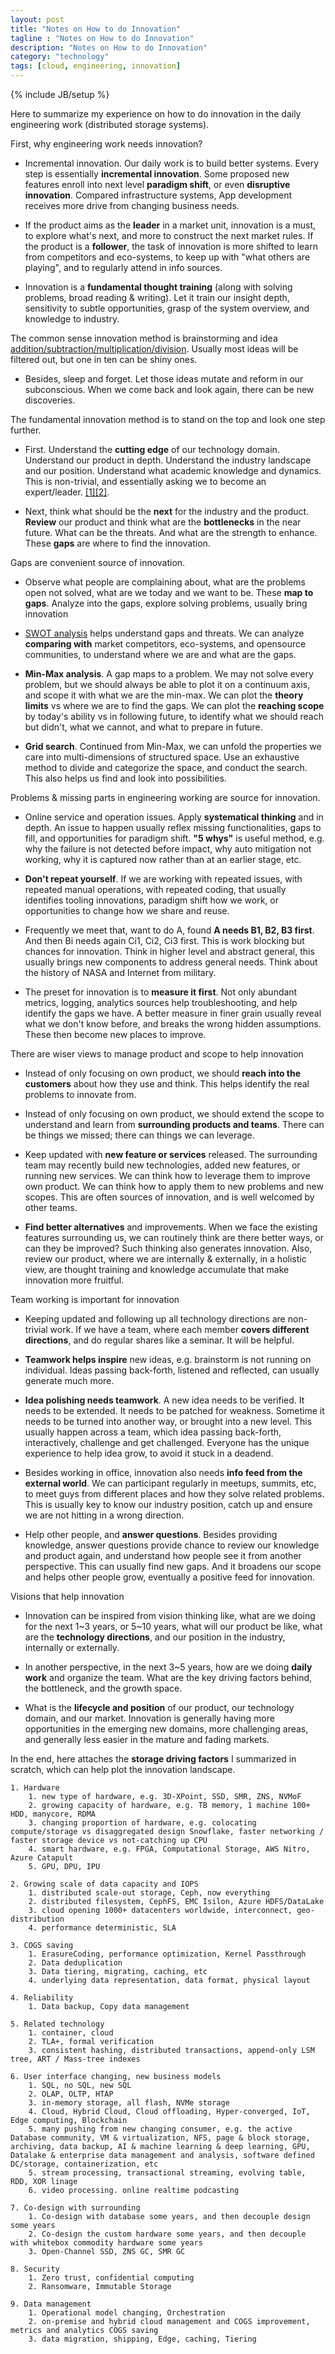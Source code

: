 ```yaml
---
layout: post
title: "Notes on How to do Innovation"
tagline : "Notes on How to do Innovation"
description: "Notes on How to do Innovation"
category: "technology"
tags: [cloud, engineering, innovation]
---
```

{% include JB/setup %}

Here to summarize my experience on how to do innovation in the daily engineering work (distributed storage systems).

First, why engineering work needs innovation?

  * Incremental innovation. Our daily work is to build better systems. Every step is essentially __incremental innovation__. Some proposed new features enroll into next level __paradigm shift__, or even __disruptive innovation__. Compared infrastructure systems, App development receives more drive from changing business needs. 

  * If the product aims as the __leader__ in a market unit, innovation is a must, to explore what's next, and more to construct the next market rules. If the product is a __follower__, the task of innovation is more shifted to learn from competitors and eco-systems, to keep up with "what others are playing", and to regularly attend in info sources.

  * Innovation is a __fundamental thought training__ (along with solving problems, broad reading & writing). Let it train our insight depth, sensitivity to subtle opportunities, grasp of the system overview, and knowledge to industry.

The common sense innovation method is brainstorming and idea [addition/subtraction/multiplication/division](https://medium.com/swlh/the-secret-innovation-technique-behind-silicon-valleys-creativity-91fe6e7c1526). Usually most ideas will be filtered out, but one in ten can be shiny ones.

  * Besides, sleep and forget. Let those ideas mutate and reform in our subconscious. When we come back and look again, there can be new discoveries.

The fundamental innovation method is to stand on the top and look one step further.

  * First. Understand the __cutting edge__ of our technology domain. Understand our product in depth. Understand the industry landscape and our position. Understand what academic knowledge and dynamics. This is non-trivial, and essentially asking we to become an expert/leader. [\[1\]](/technology/Roadmap-to-Technical-Leadership)[\[2\]](/storage/Build-My-Academic-Paper-Feedback-Network).

  * Next, think what should be the __next__ for the industry and the product. __Review__ our product and think what are the __bottlenecks__ in the near future. What can be the threats. And what are the strength to enhance. These __gaps__ are where to find the innovation.

Gaps are convenient source of innovation.

  * Observe what people are complaining about, what are the problems open not solved, what are we today and we want to be. These __map to gaps__. Analyze into the gaps, explore solving problems, usually bring innovation

  * [SWOT analysis](https://en.wikipedia.org/wiki/SWOT_analysis) helps understand gaps and threats. We can analyze __comparing with__ market competitors, eco-systems, and opensource communities, to understand where we are and what are the gaps.

  * __Min-Max analysis__. A gap maps to a problem. We may not solve every problem, but we should always be able to plot it on a continuum axis, and scope it with what we are the min-max. We can plot the __theory limits__ vs where we are to find the gaps. We can plot the __reaching scope__ by today's ability vs in following future, to identify what we should reach but didn't, what we cannot, and what to prepare in future.

  * __Grid search__. Continued from Min-Max, we can unfold the properties we care into multi-dimensions of structured space. Use an exhaustive method to divide and categorize the space, and conduct the search. This also helps us find and look into possibilities.

Problems & missing parts in engineering working are source for innovation.

  * Online service and operation issues. Apply __systematical thinking__ and in depth. An issue to happen usually reflex missing functionalities, gaps to fill, and opportunities for paradigm shift. __"5 whys"__ is useful method, e.g. why the failure is not detected before impact, why auto mitigation not working, why it is captured now rather than at an earlier stage, etc.

  * __Don't repeat yourself__. If we are working with repeated issues, with repeated manual operations, with repeated coding, that usually identifies tooling innovations, paradigm shift how we work, or opportunities to change how we share and reuse.

  * Frequently we meet that, want to do A, found __A needs B1, B2, B3 first__. And then Bi needs again Ci1, Ci2, Ci3 first. This is work blocking but chances for innovation. Think in higher level and abstract general, this usually brings new components to address general needs. Think about the history of NASA and Internet from military.

 * The preset for innovation is to __measure it first__. Not only abundant metrics, logging, analytics sources help troubleshooting, and help identify the gaps we have. A better measure in finer grain usually reveal what we don't know before, and breaks the wrong hidden assumptions. These then become new places to improve. 

There are wiser views to manage product and scope to help innovation

  * Instead of only focusing on own product, we should __reach into the customers__ about how they use and think. This helps identify the real problems to innovate from.

  * Instead of only focusing on own product, we should extend the scope to understand and learn from __surrounding products and teams__. There can be things we missed; there can things we can leverage.

  * Keep updated with __new feature or services__ released. The surrounding team may recently build new technologies, added new features, or running new services. We can think how to leverage them to improve own product. We can think how to apply them to new problems and new scopes. This are often sources of innovation, and is well welcomed by other teams.

  * __Find better alternatives__ and improvements. When we face the existing features surrounding us, we can routinely think are there better ways, or can they be improved? Such thinking also generates innovation. Also, review our product, where we are internally & externally, in a holistic view, are thought training and knowledge accumulate that make innovation more fruitful.

Team working is important for innovation

  * Keeping updated and following up all technology directions are non-trivial work. If we have a team, where each member __covers different directions__, and do regular shares like a seminar. It will be helpful.

  * __Teamwork helps inspire__ new ideas, e.g. brainstorm is not running on individual. Ideas passing back-forth, listened and reflected, can usually generate much more.

  * __Idea polishing needs teamwork__. A new idea needs to be verified. It needs to be extended. It needs to be patched for weakness. Sometime it needs to be turned into another way, or brought into a new level. This usually happen across a team, which idea passing back-forth, interactively, challenge and get challenged. Everyone has the unique experience to help idea grow, to avoid it stuck in a deadend.

  * Besides working in office, innovation also needs __info feed from the external world__. We can participant regularly in meetups, summits, etc, to meet guys from different places and how they solve related problems. This is usually key to know our industry position, catch up and ensure we are not hitting in a wrong direction. 

  * Help other people, and __answer questions__. Besides providing knowledge, answer questions provide chance to review our knowledge and product again, and understand how people see it from another perspective. This can usually find new gaps. And it broadens our scope and helps other people grow, eventually a positive feed for innovation.  

Visions that help innovation

  * Innovation can be inspired from vision thinking like, what are we doing for the next 1\~3 years, or 5\~10 years, what will our product be like, what are the __technology directions__, and our position in the industry, internally or externally.

  * In another perspective, in the next 3\~5 years, how are we doing __daily work__ and organize the team. What are the key driving factors behind, the bottleneck, and the growth space. 

  * What is the __lifecycle and position__ of our product, our technology domain, and our market. Innovation is generally having more opportunities in the emerging new domains, more challenging areas, and generally less easier in the mature and fading markets.

In the end, here attaches the __storage driving factors__ I summarized in scratch, which can help plot the innovation landscape.

```
1. Hardware
    1. new type of hardware, e.g. 3D-XPoint, SSD, SMR, ZNS, NVMoF
    2. growing capacity of hardware, e.g. TB memory, 1 machine 100+ HDD, manycore, RDMA
    3. changing proportion of hardware, e.g. colocating compute/storage vs disaggregated design Snowflake, faster networking / faster storage device vs not-catching up CPU
    4. smart hardware, e.g. FPGA, Computational Storage, AWS Nitro, Azure Catapult
    5. GPU, DPU, IPU

2. Growing scale of data capacity and IOPS
    1. distributed scale-out storage, Ceph, now everything
    2. distributed filesystem, CephFS, EMC Isilon, Azure HDFS/DataLake
    3. cloud opening 1000+ datacenters worldwide, interconnect, geo-distribution
    4. performance deterministic, SLA

3. COGS saving
    1. ErasureCoding, performance optimization, Kernel Passthrough
    2. Data deduplication
    3. Data tiering, migrating, caching, etc
    4. underlying data representation, data format, physical layout

4. Reliability
    1. Data backup, Copy data management

5. Related technology
    1. container, cloud
    2. TLA+, formal verification
    3. consistent hashing, distributed transactions, append-only LSM tree, ART / Mass-tree indexes

6. User interface changing, new business models
    1. SQL, no SQL, new SQL
    2. OLAP, OLTP, HTAP
    3. in-memory storage, all flash, NVMe storage
    4. Cloud, Hybrid Cloud, Cloud offloading, Hyper-converged, IoT, Edge computing, Blockchain
    5. many pushing from new changing consumer, e.g. the active Database community, VM & virtualization, NFS, page & block storage, archiving, data backup, AI & machine learning & deep learning, GPU, Datalake & enterprise data management and analysis, software defined DC/storage, containerization, etc
    5. stream processing, transactional streaming, evolving table, RDD, XOR linage
    6. video processing. online realtime podcasting
    
7. Co-design with surrounding
    1. Co-design with database some years, and then decouple design some years
    2. Co-design the custom hardware some years, and then decouple with whitebox commodity hardware some years
    3. Open-Channel SSD, ZNS GC, SMR GC

8. Security
    1. Zero trust, confidential computing
    2. Ransomware, Immutable Storage

9. Data management
    1. Operational model changing, Orchestration
    2. on-premise and hybrid cloud management and COGS improvement, metrics and analytics COGS saving
    3. data migration, shipping, Edge, caching, Tiering
```
